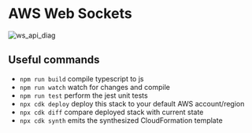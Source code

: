 # AWS Web Sockets
![ws_api_diag](https://github.com/user-attachments/assets/1035fe21-37ad-4194-a19d-5ef15cf24478)


## Useful commands

* `npm run build`   compile typescript to js
* `npm run watch`   watch for changes and compile
* `npm run test`    perform the jest unit tests
* `npx cdk deploy`  deploy this stack to your default AWS account/region
* `npx cdk diff`    compare deployed stack with current state
* `npx cdk synth`   emits the synthesized CloudFormation template
